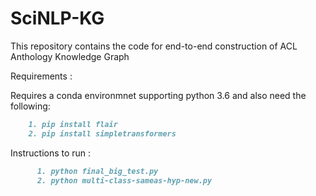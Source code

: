# SciNLP-KG

This repository contains the code for end-to-end construction of ACL Anthology Knowledge Graph

Requirements :

Requires a conda environmnet supporting python 3.6 and also need the following:

```markdown
    1. pip install flair
    2. pip install simpletransformers
```

Instructions to run :

```markdown
      1. python final_big_test.py
      2. python multi-class-sameas-hyp-new.py
```
